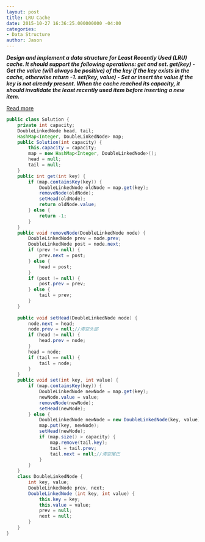 ```yaml
---
layout: post
title: LRU Cache
date: 2015-10-27 16:36:25.000000000 -04:00
categories:
- Data Structure
author: Jason
---
```

<p><strong><em>Design and implement a data structure for Least Recently Used (LRU) cache. It should support the following operations: get and set. get(key) - Get the value (will always be positive) of the key if the key exists in the cache, otherwise return -1. set(key, value) - Set or insert the value if the key is not already present. When the cache reached its capacity, it should invalidate the least recently used item before inserting a new item.</em></strong></p>

<p><a href="http://www.cnblogs.com/springfor/p/3869393.html">Read more</a><br />

``` java
public class Solution {
    private int capacity;
    DoubleLinkedNode head, tail;
    HashMap<Integer, DoubleLinkedNode> map;
    public Solution(int capacity) {
        this.capacity = capacity;
        map = new HashMap<Integer, DoubleLinkedNode>();
        head = null;
        tail = null;
    }
    public int get(int key) {
        if (map.containsKey(key)) {
            DoubleLinkedNode oldNode = map.get(key);
            removeNode(oldNode);
            setHead(oldNode);
            return oldNode.value;
        } else {
            return -1;
        }
    }
    public void removeNode(DoubleLinkedNode node) {
        DoubleLinkedNode prev = node.prev;
        DoubleLinkedNode post = node.next;
        if (prev != null) {
            prev.next = post;
        } else {
            head = post;
        }        
        if (post != null) {
            post.prev = prev;
        } else {
            tail = prev;
        }
    }
    
    public void setHead(DoubleLinkedNode node) {
        node.next = head;
        node.prev = null;//清空头部
        if (head != null) {
            head.prev = node;
        }
        head = node;
        if (tail == null) {
            tail = node;
        }
    }
    public void set(int key, int value) {
        if (map.containsKey(key)) {
            DoubleLinkedNode newNode = map.get(key);
            newNode.value = value;
            removeNode(newNode);
            setHead(newNode);
        } else {
            DoubleLinkedNode newNode = new DoubleLinkedNode(key, value);
            map.put(key, newNode);
            setHead(newNode);
            if (map.size() > capacity) {
                map.remove(tail.key);
                tail = tail.prev;
                tail.next = null;//清空尾巴
            }
        }
    }
    class DoubleLinkedNode {
        int key, value;
        DoubleLinkedNode prev, next;
        DoubleLinkedNode (int key, int value) {
            this.key = key;
            this.value = value;
            prev = null;
            next = null;
        }
    }
}
```
